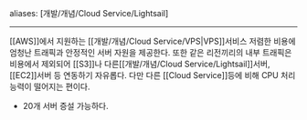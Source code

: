 aliases: [개발/개념/Cloud Service/Lightsail]

---


[[AWS]]에서 지원하는 [[개발/개념/Cloud Service/VPS|VPS]]서비스 저렴한 비용에 엄청난 트래픽과 안정적인 서버 자원을 제공한다. 또한 같은 리전끼리의 내부 트래픽은 비용에서 제외되어 [[S3]]나 다른[[개발/개념/Cloud Service/Lightsail]]서버, [[EC2]]서버 등 연동하기 자유롭다. 다만 다른 [[Cloud Service]]등에 비해 CPU 처리 능력이 떨어지는 편이다. 
- 20개 서버 증설 가능하다.
